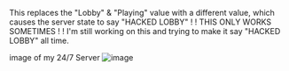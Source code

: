 This replaces the "Lobby" & "Playing" value with a different value, which causes the server state to say "HACKED LOBBY"
! ! THIS ONLY WORKS SOMETIMES ! !
I'm still working on this and trying to make it say "HACKED LOBBY" all time.

image of my 24/7 Server
![image](https://github.com/user-attachments/assets/c11c909f-ce3d-4b79-bac4-fd2c2bbae6ba)
